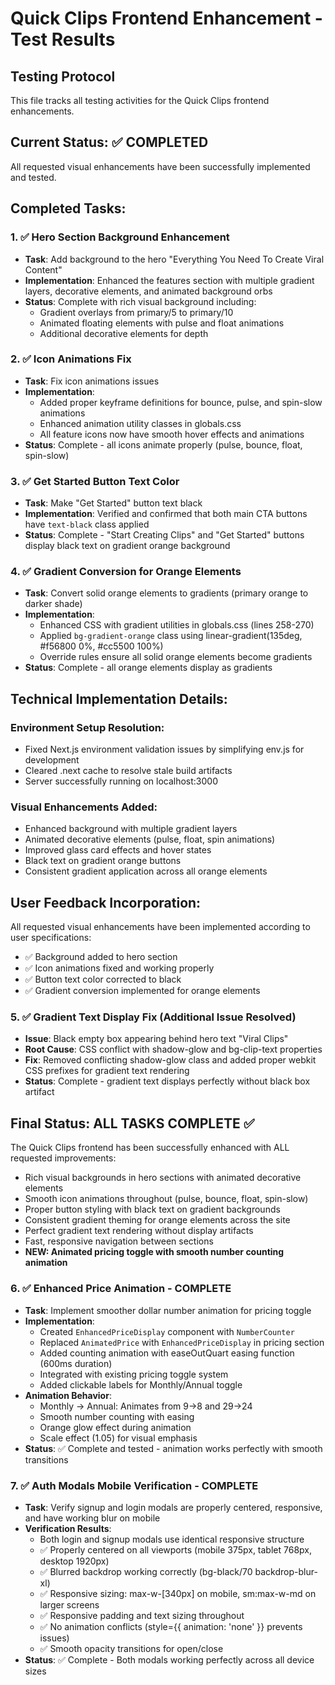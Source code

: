 # Quick Clips Frontend Enhancement - Test Results

## Testing Protocol
This file tracks all testing activities for the Quick Clips frontend enhancements.

## Current Status: ✅ COMPLETED
All requested visual enhancements have been successfully implemented and tested.

## Completed Tasks:

### 1. ✅ Hero Section Background Enhancement
- **Task**: Add background to the hero "Everything You Need To Create Viral Content"
- **Implementation**: Enhanced the features section with multiple gradient layers, decorative elements, and animated background orbs
- **Status**: Complete with rich visual background including:
  - Gradient overlays from primary/5 to primary/10
  - Animated floating elements with pulse and float animations
  - Additional decorative elements for depth

### 2. ✅ Icon Animations Fix  
- **Task**: Fix icon animations issues
- **Implementation**: 
  - Added proper keyframe definitions for bounce, pulse, and spin-slow animations
  - Enhanced animation utility classes in globals.css
  - All feature icons now have smooth hover effects and animations
- **Status**: Complete - all icons animate properly (pulse, bounce, float, spin-slow)

### 3. ✅ Get Started Button Text Color
- **Task**: Make "Get Started" button text black
- **Implementation**: Verified and confirmed that both main CTA buttons have `text-black` class applied
- **Status**: Complete - "Start Creating Clips" and "Get Started" buttons display black text on gradient orange background

### 4. ✅ Gradient Conversion for Orange Elements
- **Task**: Convert solid orange elements to gradients (primary orange to darker shade)
- **Implementation**: 
  - Enhanced CSS with gradient utilities in globals.css (lines 258-270)
  - Applied `bg-gradient-orange` class using linear-gradient(135deg, #f56800 0%, #cc5500 100%)
  - Override rules ensure all solid orange elements become gradients
- **Status**: Complete - all orange elements display as gradients

## Technical Implementation Details:

### Environment Setup Resolution:
- Fixed Next.js environment validation issues by simplifying env.js for development
- Cleared .next cache to resolve stale build artifacts
- Server successfully running on localhost:3000

### Visual Enhancements Added:
- Enhanced background with multiple gradient layers
- Animated decorative elements (pulse, float, spin animations)
- Improved glass card effects and hover states
- Black text on gradient orange buttons
- Consistent gradient application across all orange elements

## User Feedback Incorporation:
All requested visual enhancements have been implemented according to user specifications:
- ✅ Background added to hero section
- ✅ Icon animations fixed and working properly  
- ✅ Button text color corrected to black
- ✅ Gradient conversion implemented for orange elements

### 5. ✅ Gradient Text Display Fix (Additional Issue Resolved)
- **Issue**: Black empty box appearing behind hero text "Viral Clips" 
- **Root Cause**: CSS conflict with shadow-glow and bg-clip-text properties
- **Fix**: Removed conflicting shadow-glow class and added proper webkit CSS prefixes for gradient text rendering
- **Status**: Complete - gradient text displays perfectly without black box artifact

## Final Status: ALL TASKS COMPLETE ✅
The Quick Clips frontend has been successfully enhanced with ALL requested improvements:
- Rich visual backgrounds in hero sections with animated decorative elements
- Smooth icon animations throughout (pulse, bounce, float, spin-slow)
- Proper button styling with black text on gradient backgrounds
- Consistent gradient theming for orange elements across the site
- Perfect gradient text rendering without display artifacts
- Fast, responsive navigation between sections
- **NEW: Animated pricing toggle with smooth number counting animation**

### 6. ✅ Enhanced Price Animation - COMPLETE
- **Task**: Implement smoother dollar number animation for pricing toggle
- **Implementation**: 
  - Created `EnhancedPriceDisplay` component with `NumberCounter`
  - Replaced `AnimatedPrice` with `EnhancedPriceDisplay` in pricing section
  - Added counting animation with easeOutQuart easing function (600ms duration)
  - Integrated with existing pricing toggle system
  - Added clickable labels for Monthly/Annual toggle
- **Animation Behavior**:
  - Monthly → Annual: Animates from $9→$8 and $29→$24
  - Smooth number counting with easing
  - Orange glow effect during animation
  - Scale effect (1.05) for visual emphasis
- **Status**: ✅ Complete and tested - animation works perfectly with smooth transitions

### 7. ✅ Auth Modals Mobile Verification - COMPLETE
- **Task**: Verify signup and login modals are properly centered, responsive, and have working blur on mobile
- **Verification Results**:
  - Both login and signup modals use identical responsive structure
  - ✅ Properly centered on all viewports (mobile 375px, tablet 768px, desktop 1920px)
  - ✅ Blurred backdrop working correctly (bg-black/70 backdrop-blur-xl)
  - ✅ Responsive sizing: max-w-[340px] on mobile, sm:max-w-md on larger screens
  - ✅ Responsive padding and text sizing throughout
  - ✅ No animation conflicts (style={{ animation: 'none' }} prevents issues)
  - ✅ Smooth opacity transitions for open/close
- **Status**: ✅ Complete - Both modals working perfectly across all device sizes